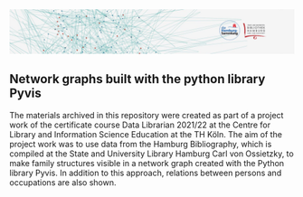 <img style="float: center; margin-right: 20px;" src="images/header.png">

## Network graphs built with the python library Pyvis

The materials archived in this repository were created as part of a project work of the certificate course Data Librarian 2021/22 at the Centre for Library and Information Science Education at the TH Köln. The aim of the project work was to use data from the Hamburg Bibliography, which is compiled at the State and University Library Hamburg Carl von Ossietzky, to make family structures visible in a network graph created with the Python library Pyvis. In addition to this approach, relations between persons and occupations are also shown. 




